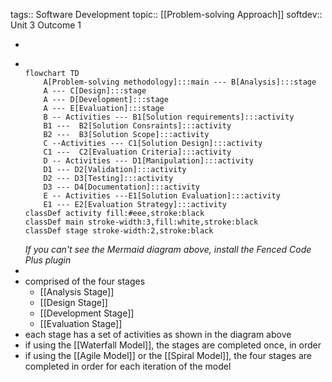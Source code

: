tags:: Software Development
topic:: [[Problem-solving Approach]]
softdev:: Unit 3 Outcome 1

-
- ```mermaid
  
  flowchart TD
      A[Problem-solving methodology]:::main --- B[Analysis]:::stage
      A --- C[Design]:::stage
      A --- D[Development]:::stage
      A --- E[Evaluation]:::stage
      B -- Activities --- B1[Solution requirements]:::activity
      B1 ---  B2[Solution Consraints]:::activity
      B2 ---  B3[Solution Scope]:::activity
      C --Activities --- C1[Solution Design]:::activity
      C1 ---  C2[Evaluation Criteria]:::activity
      D -- Activities --- D1[Manipulation]:::activity
      D1 --- D2[Validation]:::activity
      D2 --- D3[Testing]:::activity
      D3 --- D4[Documentation]:::activity
      E -- Activities ---E1[Solution Evaluation]:::activity
      E1 --- E2[Evaluation Strategy]:::activity
  classDef activity fill:#eee,stroke:black
  classDef main stroke-width:3,fill:white,stroke:black
  classDef stage stroke-width:2,stroke:black
  ```
  *If you can't see the Mermaid diagram above, install the Fenced Code Plus plugin*
-
- comprised of the four stages
	- [[Analysis Stage]]
	- [[Design Stage]]
	- [[Development Stage]]
	- [[Evaluation Stage]]
- each stage has a set of activities as shown in the diagram above
- if using the [[Waterfall Model]], the stages are completed once, in order
- if using the [[Agile Model]] or the [[Spiral Model]], the four stages are completed in order for each iteration of the model